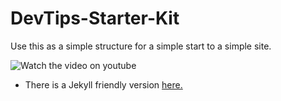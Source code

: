 # DevTips-Starter-Kit

Use this as a simple structure for a simple start to a simple site.

<img src="assets/img/starter-kit-cvr.jpg"
alt="Watch the video on youtube" />

- There is a Jekyll friendly version <a href="https://github.com/DevTips/DevTips-Starter-Kit/tree/Jekyll-Starter-Kit">here.</a>
